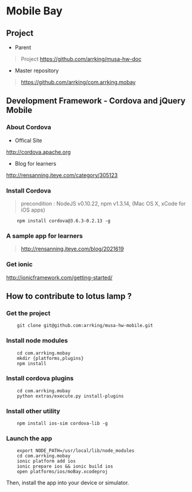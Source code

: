 # Mobile Bay

## Project 

* Parent

> Project https://github.com/arrking/musa-hw-doc

* Master repository

> https://github.com/arrking/com.arrking.mobay


## Development Framework - Cordova and jQuery Mobile

### About Cordova

* Offical Site 

http://cordova.apache.org

* Blog for learners 

http://rensanning.iteye.com/category/305123

### Install Cordova 

> precondition : NodeJS v0.10.22, npm v1.3.14, (Mac OS X, xCode for iOS apps)

		npm install cordova@3.6.3-0.2.13 -g

### A sample app for learners

> http://rensanning.iteye.com/blog/2021619

### Get ionic

http://ionicframework.com/getting-started/

## How to contribute to lotus lamp ?

### Get the project 

		git clone git@github.com:arrking/musa-hw-mobile.git

### Install node modules 

		cd com.arrking.mobay
        mkdir {platforms,plugins}
		npm install

### Install cordova plugins

		cd com.arrking.mobay
		python extras/execute.py install-plugins

### Install other utility

		npm install ios-sim cordova-lib -g

### Launch the app

		export NODE_PATH=/usr/local/lib/node_modules
		cd com.arrking.mobay
        ionic platform add ios
		ionic prepare ios && ionic build ios
		open platforms/ios/moBay.xcodeproj

Then, install the app into your device or simulator.


